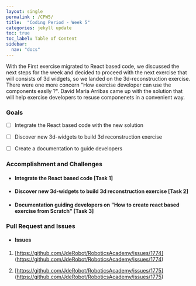 ```yaml
---
layout: single
permalink : /CPW5/
title:  "Coding Period - Week 5"
categories: jekyll update
toc: true
toc_label: Table of Content
sidebar:
  nav: "docs"
---
```

With the First exercise migrated to React based code, we discussed the next steps for the week and decided to proceed with the next exercise that will consists of 3d widgets, so we landed on the 3d-reconstruction exercise. There were one more concern "How exercise developer can use the components easily ?". David Maria Arribas came up with the solution that will help exercise developers to resuse componenets in a convenient way.

### Goals

- [ ] Integrate the React based code with the new solution 

- [ ] Discover new 3d-widgets to build 3d reconstruction exercise 

- [ ] Create a documentation to guide developers 
 

### Accomplishment and Challenges 

* #### Integrate the React based code  \[Task 1\]

* #### Discover new 3d-widgets to build 3d reconstruction exercise \[Task 2\]

* #### Documentation guiding developers on "How to create react based exercise from Scratch" \[Task 3\]


### Pull Request and Issues

* #### Issues

1. [https://github.com/JdeRobot/RoboticsAcademy/issues/1774] (https://github.com/JdeRobot/RoboticsAcademy/issues/1774)

2. [https://github.com/JdeRobot/RoboticsAcademy/issues/1775] (https://github.com/JdeRobot/RoboticsAcademy/issues/1775)